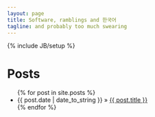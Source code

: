 ```yaml
---
layout: page
title: Software, ramblings and 한국어
tagline: and probably too much swearing
---
```

{% include JB/setup %}

<h1>Posts</h1>

<ul class="posts">
  {% for post in site.posts %}
    <li><span>{{ post.date | date_to_string }}</span> &raquo; <a href="{{ BASE_PATH }}{{ post.url }}">{{ post.title }}</a></li>
  {% endfor %}
</ul>

